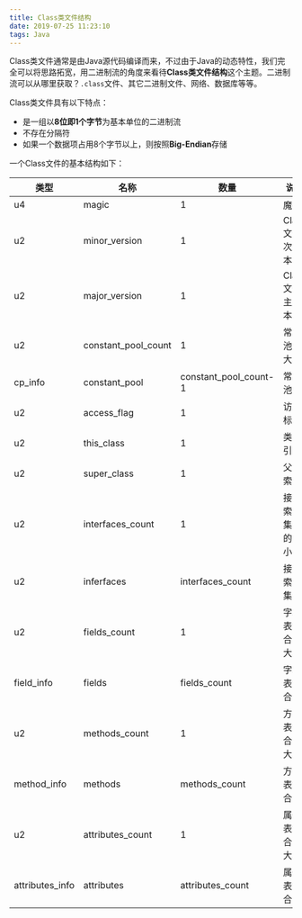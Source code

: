 ```yaml
---
title: Class类文件结构
date: 2019-07-25 11:23:10
tags: Java
---
```


Class类文件通常是由Java源代码编译而来，不过由于Java的动态特性，我们完全可以将思路拓宽，用二进制流的角度来看待**Class类文件结构**这个主题。二进制流可以从哪里获取？`.class`文件、其它二进制文件、网络、数据库等等。

Class类文件具有以下特点：

- 是一组以**8位即1个字节**为基本单位的二进制流
- 不存在分隔符
- 如果一个数据项占用8个字节以上，则按照**Big-Endian**存储

一个Class文件的基本结构如下：

| 类型            | 名称                | 数量                  | 说明               |
| --------------- | ------------------- | --------------------- | ------------------ |
| u4              | magic               | 1                     | 魔数               |
| u2              | minor_version       | 1                     | Class文件次版本号  |
| u2              | major_version       | 1                     | Class文件主版本号  |
| u2              | constant_pool_count | 1                     | 常量池的大小       |
| cp_info         | constant_pool       | constant_pool_count-1 | 常量池             |
| u2              | access_flag         | 1                     | 访问标志           |
| u2              | this_class          | 1                     | 类索引             |
| u2              | super_class         | 1                     | 父类索引           |
| u2              | interfaces_count    | 1                     | 接口索引集合的大小 |
| u2              | inferfaces          | interfaces_count      | 接口索引集合       |
| u2              | fields_count        | 1                     | 字段表集合的大小   |
| field_info      | fields              | fields_count          | 字段表集合         |
| u2              | methods_count       | 1                     | 方法表集合的大小   |
| method_info     | methods             | methods_count         | 方法表集合         |
| u2              | attributes_count    | 1                     | 属性表集合的大小   |
| attributes_info | attributes          | attributes_count      | 属性表集合         |

